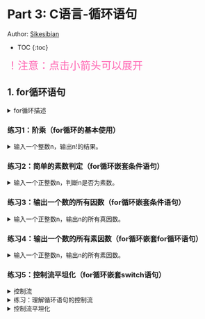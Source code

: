 # Part 3: C语言-循环语句

Author: [Sikesibian](https://github.com/sikesibian)

* TOC
{:toc}

<font color=HotPink size=5>！注意：点击小箭头可以展开</font>

## 1. for循环语句

<details>
<summary>for循环描述</summary>
<br>
<div markdown="1">

for循环语句的格式如下：
```c
for(初始化语句 ; 循环条件 ; 循环步长){
    循环体
}
```
- **初始化语句**：在**循环开始前**执行，只执行一次
- **循环条件**：在**循环体开始前**执行
- **循环步长**：在**循环体结束后**执行
- **循环体**：循环主体代码。

</div>
</details>

### 练习1：阶乘（for循环的基本使用）

<details>
<summary>输入一个整数n，输出n!的结果。</summary>
<br>
<div markdown="1">

输入数据范围：`-100 <= n <= 100`

输入输出示例：
```
输入：
5
输出：
120
```
```
输入：
-6
输出：
Invalid Input
```

</div>
</details>

### 练习2：简单的素数判定（for循环嵌套条件语句）

<details>
<summary>输入一个正整数n，判断n是否为素数。</summary>
<br>
<div markdown="1">

输入数据范围：`1 <= n <= 100000`

输入输出示例：
```
输入：
13
输出：
Yes
```
```
输入：
15
输出：
No
```

**提示：**
1. 素数是正整数，并且除了1和自身以外，没有其他因数。
2. 1不是素数。
3. 2是素数。

</div>
</details>

### 练习3：输出一个数的所有因数（for循环嵌套条件语句）

<details>
<summary>输入一个正整数n，输出n的所有真因数。</summary>
<br>
<div markdown="1">

输入数据范围：`1 <= n <= 100000`

输入输出示例：
```
输入：
12
输出：
1, 2, 3, 4, 6, 12
```

**提示：**
1. 真因数不包括自身。

</div>
</details>

### 练习4：输出一个数的所有素因数（for循环嵌套for循环语句）

<details>
<summary>输入一个正整数n，输出n的所有素因数。</summary>
<br>
<div markdown="1">

输入数据范围：`1 <= n <= 100000`

输入输出示例：
```
输入：
12
输出：
2, 3
```

</div>
</details>



### 练习5：控制流平坦化（for循环嵌套switch语句）

<details>
<summary>控制流</summary>
<br>
<div markdown="1">

**控制流**往往指的是**计算机执行一个程序中语句的顺序**。程序会从第一行代码开始执行直至最后一行，除非**遇到（实际中是非常普遍地）改变控制流**的代码结构，比**如条件语句和循环**。控制流往往有三种结构：**顺序结构、循环结构和分支结构（可以理解为跳转）**。

> - **基本块**：函数控制流图中的最小基本块，**只有一个“入口”和一个“出口”，且只能从其“入口”进入，从“出口”退出**。**中间没有跳转**（如条件跳转，循环跳转，函数跳转或返回等）。值得一提的是：**只要基本块中第一条指令被执行了，那么基本块内所有执行都会按照顺序仅执行一次**。
> - **控制流图（Control Flow Graph, CFG）** ：是过程或程序的抽象表示，**代表了一个程序执行过程中会走过的所有路径**，它使用一个图的形式来**表示所有基本块可能从哪儿来，到哪儿去**。是之后会学习到的编译优化与静态分析的重要工具之一。

对于下述代码片段：   

```c
int A, B, C;
scanf("%d %d %d", &A, &B, &C);
if (A == 10) {
    if (B > C) {
        A = B;
    }
    else {
        A = C;
    }
}
printf("%d %d %d\n", A, B, C);
```

那么它的控制流图可以近似理解为：   

![](/bin/3_loop/img/3_5_1.svg)

</div>
</details>

<details>
<summary>练习：理解循环语句的控制流</summary>
<br>
<div markdown="1">

仿照上述示例，绘制下述代码中指定片段的控制流图：  

```c
# include <stdio.h>
int main() {
    int i, j, line = 0;
    int n;
    scanf("%d", &n);
    // the beginning of the code snippet
    for (i = 0, j = 1; j <= n; i ++, j ++) {
        printf("*");
        if (i == line) {printf("\n"); i = -1; line ++;}
    }
    if (i != 0) {printf("\n");}
    // the end of the code snippet
    return 0;
}
```

</div>
</details>


<details>
<summary>控制流平坦化</summary>
<br>
<div markdown="1">

**控制流平坦化（control flow flattening）** 实际上是一种作用于**控制流图**的**代码混淆**技术，其基本思想是**重新组织函数控制流图中基本块的关系**。细节内容可参考文献：[*Obfuscating C++ Programs via Control Flow Flattening*](<obfuscating c++ programs via control flow flattening.pdf>)  

> **代码混淆（Obfuscated Code）**：代码混淆是一种保护程序代码，如源代码（版权，漏洞分析难度等），的安全技术，**其将计算机程序的代码转换为一种功能上等价，但是阅读和理解更难的形式**。  

**控制流平坦化通过插入一个“主发生器”来负责控制程序的执行流，它将基本块间的前后关系进行混淆**，从而加大敌手拿到代码后的阅读分析的难度。   

比如上述给出的控制流图：  

![](/bin/3_loop/img/3_5_1.svg)

对它们进行编号：

![](/bin/3_loop/img/3_5_2.svg)

其平坦化后即可以写为为：  

![](/bin/3_loop/img/3_5_3.png)

具体的代码可以写为：  
```c
# include <stdio.h>

int main(){
    int state = 1;
    for (;state != -1;){
        switch (state){
            case 1:
                int A, B, C;
                scanf("%d %d %d", &A, &B, &C);
                if (A == 10) state = 2;       
                else state = 6;
                break;
            case 2:
                if (B > C) state = 3;
                else state = 4;
                break;
            case 3:
                A = B;
                state = 5;
                break;
            case 4:
                A = C;
                state = 5;
                break;
            case 5:
                state = 6;
                break;
            case 6:
                printf("%d %d %d\n", A, B, C);
                state = -1;
                break;
            }
        }
    return 0;
}
```

**思考下面的问题**：
1. **`state`变量**在代码中起到了什么作用？
2. 每一个 **`case i`块中的内容**，抽象地说，一般我们认为由**两部分**组成，分别是哪两部分？
3. 每一个 **`case i`块中的内容**与最开始我们给出的**控制流图、刚刚对基本块编过号的控制流图**有什么关系？
4. 你能简单**总结出我们将一个简单代码进行控制流平坦化的方法步骤**是什么吗？
5. 请尝试将刚刚请大家绘制控制流图的练习代码进行平坦化，给出你的代码，请自己验证修改后代码的正确性。

</div>
</details>

